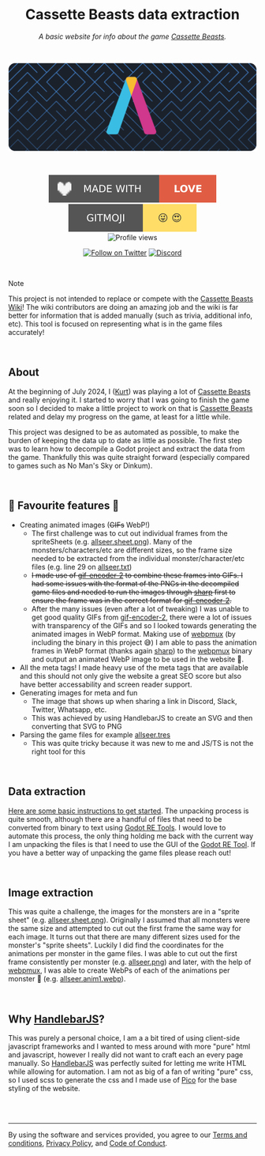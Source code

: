 <div align="center">
  
  # Cassette Beasts data extraction
  _A basic website for info about the game [Cassette Beasts][cassetteBeastWebsite]._
  
  <br />  
  
  ![header](https://github.com/AssistantApps/.github/blob/main/img/animatedBanner.svg?raw=true) 
  
  <br />
  
  ![madeWithLove](https://github.com/AssistantApps/.github/blob/main/badges/made-with-love.svg)
  ![gitmoji](https://github.com/AssistantApps/.github/blob/main/badges/gitmoji.svg?raw=true)<br />
  ![Profile views](https://komarev.com/ghpvc/?username=AssistantApps&color=green&style=for-the-badge)

[![Follow on Twitter](https://img.shields.io/badge/follow-%40AssistantApps-1d9bf0?logo=twitter&style=for-the-badge)][assistantAppsTwitter]
[![Discord](https://img.shields.io/discord/625007826913198080?style=for-the-badge)][discord]

  <br /> 
</div>

> [!NOTE]  
> This project is not intended to replace or compete with the [Cassette Beasts Wiki][cassetteBeastWiki]! The wiki contributors are doing an amazing job and the wiki is far better for information that is added manually (such as trivia, additional info, etc). This tool is focused on representing what is in the game files accurately!

<br />

## About

At the beginning of July 2024, I ([Kurt][khaozTopsyGithub]) was playing a lot of [Cassette Beasts][cassetteBeastWebsite] and really enjoying it. I started to worry that I was going to finish the game soon so I decided to make a little project to work on that is [Cassette Beasts][cassetteBeastWebsite] related and delay my progress on the game, at least for a little while.

This project was designed to be as automated as possible, to make the burden of keeping the data up to date as little as possible. The first step was to learn how to decompile a Godot project and extract the data from the game. Thankfully this was quite straight forward (especially compared to games such as No Man's Sky or Dinkum).

<br />

## 💖 Favourite features 💖

- Creating animated images (~~GIFs~~ WebP!)
  - The first challenge was to cut out individual frames from the spriteSheets (e.g. [allseer.sheet.png](public\assets\img\generated\sprites\monsters\allseer.sheet.png)). Many of the monsters/characters/etc are different sizes, so the frame size needed to be extracted from the individual monster/character/etc files (e.g. line 29 on [allseer.txt](misc\allseer.txt))
  - ~~I made use of [gif-encoder-2][nmpjsGifEncoder2] to combine these frames into GIFs. I had some issues with the format of the PNGs in the decompiled game files and needed to run the images through [sharp][npmjsSharp] first to ensure the frame was in the correct format for [gif-encoder-2][nmpjsGifEncoder2].~~
  - After the many issues (even after a lot of tweaking) I was unable to get good quality GIFs from [gif-encoder-2][nmpjsGifEncoder2], there were a lot of issues with transparency of the GIFs and so I looked towards generating the animated images in WebP format. Making use of [webpmux][webpmux] (by including the binary in this project 😅) I am able to pass the animation frames in WebP format (thanks again [sharp][npmjsSharp]) to the [webpmux][webpmux] binary and output an animated WebP image to be used in the website 🥳.
- All the meta tags! I made heavy use of the meta tags that are available and this should not only give the website a great SEO score but also have better accessability and screen reader support.
- Generating images for meta and fun
  - The image that shows up when sharing a link in Discord, Slack, Twitter, Whatsapp, etc.
  - This was achieved by using HandlebarJS to create an SVG and then converting that SVG to PNG
- Parsing the game files for example [allseer.tres](misc\allseer.tres)
  - This was quite tricky because it was new to me and JS/TS is not the right tool for this

<br />

## Data extraction

[Here are some basic instructions to get started](misc\extractGameFile.md). The unpacking process is quite smooth, although there are a handful of files that need to be converted from binary to text using [Godot RE Tools](https://github.com/bruvzg/gdsdecomp/releases). I would love to automate this process, the only thing holding me back with the current way I am unpacking the files is that I need to use the GUI of the [Godot RE Tool](https://github.com/bruvzg/gdsdecomp/releases). If you have a better way of unpacking the game files please reach out!

<br />

## Image extraction

This was quite a challenge, the images for the monsters are in a "sprite sheet" (e.g. [allseer.sheet.png](./public/assets/img/generated/sprites/monsters/allseer.sheet.png)). Originally I assumed that all monsters were the same size and attempted to cut out the first frame the same way for each image. It turns out that there are many different sizes used for the monster's "sprite sheets". Luckily I did find the coordinates for the animations per monster in the game files. I was able to cut out the first frame consistently per monster (e.g. [allseer.png](./public/assets/img/generated/sprites/monsters/allseer.png)) and later, with the help of [webpmux][webpmux], I was able to create WebPs of each of the animations per monster 🎉 (e.g. [allseer.anim1.webp](./public/assets/img/generated/sprites/monsters/allseer.anim1.webp)).

<br />

## Why [HandlebarJS][handlebarJS]?

This was purely a personal choice, I am a a bit tired of using client-side javascript frameworks and I wanted to mess around with more "pure" html and javascript, however I really did not want to craft each an every page manually. So [HandlebarJS][handlebarJS] was perfectly suited for letting me write HTML while allowing for automation. I am not as big of a fan of writing "pure" css, so I used scss to generate the css and I made use of [Pico][picoCssWebsite] for the base styling of the website.

<br />
<br />

---

By using the software and services provided, you agree to our [Terms and conditions][cassetteBeastTerms], [Privacy Policy][cassetteBeastPrivacy], and [Code of Conduct][cassetteBeastCodeOfConduct].

<br />
<br />

[cassetteBeastWebsite]: https://www.cassettebeasts.com?ref=AssistantAppsCBGithub
[cassetteBeastPrivacy]: https://www.cassettebeasts.com/privacy_policy.html?ref=AssistantAppsCBGithub
[cassetteBeastTerms]: https://www.cassettebeasts.com/terms_and_conditions.html?ref=AssistantAppsCBGithub
[cassetteBeastCodeOfConduct]: https://github.com/AssistantApps/CassetteBeasts?tab=coc-ov-file#readme&ref=AssistantAppsCBGithub
[cassetteBeastWiki]: https://wiki.cassettebeasts.com?ref=AssistantAppsCBGithub
[handlebarJS]: https://handlebarsjs.com?ref=AssistantAppsCBGithub
[webpmux]: https://developers.google.com/speed/webp/docs/webpmux?ref=AssistantAppsCBGithub
[nmpjsGifEncoder2]: https://www.npmjs.com/package/gif-encoder?ref=AssistantAppsCBGithub
[npmjsSharp]: https://www.npmjs.com/package/sharp?ref=AssistantAppsCBGithub
[picoCssWebsite]: https://picocss.com?ref=AssistantAppsCBGithub
[khaozTopsyGithub]: https://github.com/Khaoz-Topsy?ref=AssistantAppsCBGithub
[assistantAppsTwitter]: https://twitter.com/AssistantApps?ref=AssistantAppsCBGithub
[discord]: https://assistantapps.com/discord?ref=AssistantAppsCBGithub
